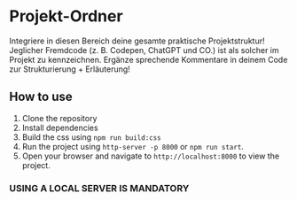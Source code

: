 ﻿
# Projekt-Ordner

Integriere in diesen Bereich deine gesamte praktische Projektstruktur!
Jeglicher Fremdcode (z. B. Codepen, ChatGPT und CO.) ist als solcher im Projekt zu kennzeichnen.
Ergänze sprechende Kommentare in deinem Code zur Strukturierung + Erläuterung!


## How to use
1. Clone the repository
2. Install dependencies
3. Build the css using `npm run build:css`
4. Run the project using `http-server -p 8000` or `npm run start`.
5. Open your browser and navigate to `http://localhost:8000` to view the project.

### USING A LOCAL SERVER IS MANDATORY